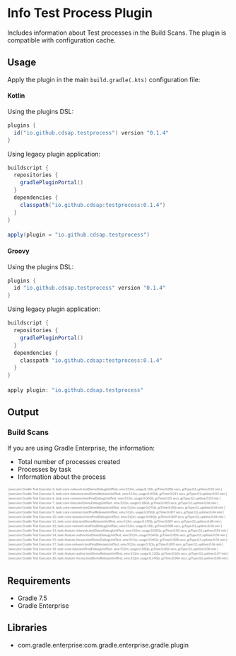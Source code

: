 # Info Test Process Plugin
Includes information about Test processes in the Build Scans.
The plugin is compatible with configuration cache.

## Usage
Apply the plugin in the main `build.gradle(.kts)` configuration file:

#### Kotlin
Using the plugins DSL:
``` groovy
plugins {
  id("io.github.cdsap.testprocess") version "0.1.4"
}
```

Using legacy plugin application:
``` groovy
buildscript {
  repositories {
    gradlePluginPortal()
  }
  dependencies {
    classpath("io.github.cdsap:testprocess:0.1.4")
  }
}

apply(plugin = "io.github.cdsap.testprocess")
```

#### Groovy
Using the plugins DSL:
``` groovy
plugins {
  id "io.github.cdsap.testprocess" version "0.1.4"
}

```

Using legacy plugin application:
``` groovy
buildscript {
  repositories {
    gradlePluginPortal()
  }
  dependencies {
    classpath "io.github.cdsap:testprocess:0.1.4"
  }
}

apply plugin: "io.github.cdsap.testprocess"
```
## Output
### Build Scans
If you are using Gradle Enterprise, the information:
* Total number of processes created
* Processes by task
* Information about the process

![](images/buildscan.png)


## Requirements
* Gradle 7.5
* Gradle Enterprise

## Libraries
* com.gradle.enterprise:com.gradle.enterprise.gradle.plugin

